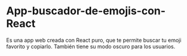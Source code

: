 # App-buscador-de-emojis-con-React
Es una app web creada con React puro, que te permite buscar tu emoji favorito y copiarlo. También tiene su modo oscuro para los usuarios.
